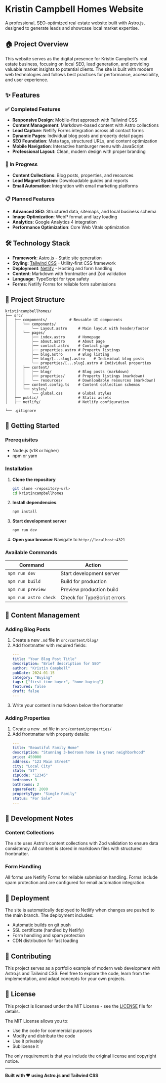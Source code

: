 # Kristin Campbell Homes Website

A professional, SEO-optimized real estate website built with Astro.js, designed to generate leads and showcase local market expertise.

## 🏠 Project Overview

This website serves as the digital presence for Kristin Campbell's real estate business, focusing on local SEO, lead generation, and providing valuable market insights to potential clients. The site is built with modern web technologies and follows best practices for performance, accessibility, and user experience.

## ✨ Features

### ✅ Completed Features
- **Responsive Design**: Mobile-first approach with Tailwind CSS
- **Content Management**: Markdown-based content with Astro collections
- **Lead Capture**: Netlify Forms integration across all contact forms
- **Dynamic Pages**: Individual blog posts and property detail pages
- **SEO Foundation**: Meta tags, structured URLs, and content optimization
- **Mobile Navigation**: Interactive hamburger menu with JavaScript
- **Professional Layout**: Clean, modern design with proper branding

### 🚧 In Progress
- **Content Collections**: Blog posts, properties, and resources
- **Lead Magnet System**: Downloadable guides and reports
- **Email Automation**: Integration with email marketing platforms

### 📋 Planned Features
- **Advanced SEO**: Structured data, sitemaps, and local business schema
- **Image Optimization**: WebP format and lazy loading
- **Analytics**: Google Analytics 4 integration
- **Performance Optimization**: Core Web Vitals optimization

## 🛠 Technology Stack

- **Framework**: [Astro.js](https://astro.build/) - Static site generation
- **Styling**: [Tailwind CSS](https://tailwindcss.com/) - Utility-first CSS framework
- **Deployment**: [Netlify](https://netlify.com/) - Hosting and form handling
- **Content**: Markdown with frontmatter and Zod validation
- **Language**: TypeScript for type safety
- **Forms**: Netlify Forms for reliable form submissions

## 📁 Project Structure

```
kristincampbellhomes/
├── src/
│   ├── components/          # Reusable UI components
│   │   └── components/
│   │       └── Layout.astro     # Main layout with header/footer
│   │   └── pages/
│   │       ├── index.astro      # Homepage
│   │       ├── about.astro      # About page
│   │       ├── contact.astro    # Contact page
│   │       ├── properties.astro # Property listings
│   │       ├── blog.astro       # Blog listing
│   │       ├── blog/[...slug].astro    # Individual blog posts
│   │       └── properties/[...slug].astro # Individual properties
│   │   ├── content/
│   │   │   ├── blog/            # Blog posts (markdown)
│   │   │   ├── properties/      # Property listings (markdown)
│   │   │   └── resources/       # Downloadable resources (markdown)
│   │   ├── content.config.ts    # Content collection schemas
│   │   └── styles/
│   │       └── global.css       # Global styles
│   ├── public/                  # Static assets
│   ├── netlify/                 # Netlify configuration

└── .gitignore
```

## 🚀 Getting Started

### Prerequisites
- Node.js (v18 or higher)
- npm or yarn

### Installation

1. **Clone the repository**
   ```bash
   git clone <repository-url>
   cd kristincampbellhomes
   ```

2. **Install dependencies**
   ```bash
   npm install
   ```

3. **Start development server**
   ```bash
   npm run dev
   ```

4. **Open your browser**
   Navigate to `http://localhost:4321`

### Available Commands

| Command | Action |
|---------|--------|
| `npm run dev` | Start development server |
| `npm run build` | Build for production |
| `npm run preview` | Preview production build |
| `npm run astro check` | Check for TypeScript errors |

## 📝 Content Management

### Adding Blog Posts
1. Create a new `.md` file in `src/content/blog/`
2. Add frontmatter with required fields:
   ```yaml
   ---
   title: "Your Blog Post Title"
   description: "Brief description for SEO"
   author: "Kristin Campbell"
   pubDate: 2024-01-15
   category: "Buying"
   tags: ["first-time buyer", "home buying"]
   featured: false
   draft: false
   ---
   ```
3. Write your content in markdown below the frontmatter

### Adding Properties
1. Create a new `.md` file in `src/content/properties/`
2. Add frontmatter with property details:
   ```yaml
   ---
   title: "Beautiful Family Home"
   description: "Stunning 3-bedroom home in great neighborhood"
   price: 450000
   address: "123 Main Street"
   city: "Local City"
   state: "ST"
   zipCode: "12345"
   bedrooms: 3
   bathrooms: 2
   squareFeet: 2000
   propertyType: "Single Family"
   status: "For Sale"
   ---
   ```

## 🔧 Development Notes

### Content Collections
The site uses Astro's content collections with Zod validation to ensure data consistency. All content is stored in markdown files with structured frontmatter.

### Form Handling
All forms use Netlify Forms for reliable submission handling. Forms include spam protection and are configured for email automation integration.

## 🚀 Deployment

The site is automatically deployed to Netlify when changes are pushed to the main branch. The deployment includes:

- Automatic builds on git push
- SSL certificate (handled by Netlify)
- Form handling and spam protection
- CDN distribution for fast loading

## 🤝 Contributing

This project serves as a portfolio example of modern web development with Astro.js and Tailwind CSS. Feel free to explore the code, learn from the implementation, and adapt concepts for your own projects.

## 📄 License

This project is licensed under the MIT License - see the [LICENSE](LICENSE) file for details.

The MIT License allows you to:
- Use the code for commercial purposes
- Modify and distribute the code
- Use it privately
- Sublicense it

The only requirement is that you include the original license and copyright notice.

---

**Built with ❤️ using Astro.js and Tailwind CSS**
